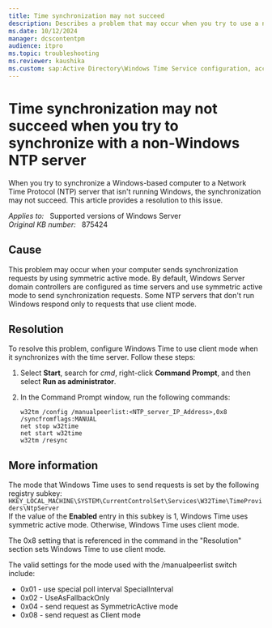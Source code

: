 ```yaml
---
title: Time synchronization may not succeed
description: Describes a problem that may occur when you try to use a non-Windows NTP time server as a time source. Provides steps to let you synchronize to the non-Windows NTP server.
ms.date: 10/12/2024
manager: dcscontentpm
audience: itpro
ms.topic: troubleshooting
ms.reviewer: kaushika
ms.custom: sap:Active Directory\Windows Time Service configuration, accuracy, and synchronization, csstroubleshoot
---
```

# Time synchronization may not succeed when you try to synchronize with a non-Windows NTP server  

When you try to synchronize a Windows-based computer to a Network Time Protocol (NTP) server that isn't running Windows, the synchronization may not succeed. This article provides a resolution to this issue.

_Applies to:_ &nbsp; Supported versions of Windows Server  
_Original KB number:_ &nbsp; 875424

## Cause

This problem may occur when your computer sends synchronization requests by using symmetric active mode. By default, Windows Server domain controllers are configured as time servers and use symmetric active mode to send synchronization requests. Some NTP servers that don't run Windows respond only to requests that use client mode.

## Resolution

To resolve this problem, configure Windows Time to use client mode when it synchronizes with the time server. Follow these steps:  

1. Select **Start**, search for *cmd*, right-click **Command Prompt**, and then select **Run as administrator**.
2. In the Command Prompt window, run the following commands:

   ```console
   w32tm /config /manualpeerlist:<NTP_server_IP_Address>,0x8 /syncfromflags:MANUAL
   net stop w32time
   net start w32time
   w32tm /resync
   ```

## More information

The mode that Windows Time uses to send requests is set by the following registry subkey: `HKEY_LOCAL_MACHINE\SYSTEM\CurrentControlSet\Services\W32Time\TimeProviders\NtpServer`  
If the value of the **Enabled** entry in this subkey is 1, Windows Time uses symmetric active mode. Otherwise, Windows Time uses client mode.

The 0x8 setting that is referenced in the command in the "Resolution" section sets Windows Time to use client mode.

The valid settings for the mode used with the /manualpeerlist switch include:  

- 0x01 - use special poll interval SpecialInterval
- 0x02 - UseAsFallbackOnly
- 0x04 - send request as SymmetricActive mode
- 0x08 - send request as Client mode
